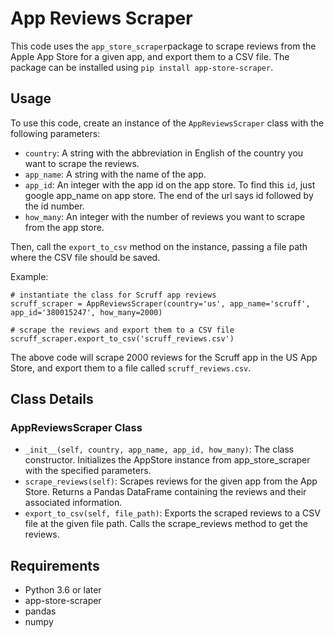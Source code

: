 # App Reviews Scraper
This code uses the `app_store_scraper`package to scrape reviews from the Apple App Store for a given app, and export them to a CSV file. The package can be installed using `pip install app-store-scraper`.

## Usage
To use this code, create an instance of the `AppReviewsScraper` class with the following parameters:

* `country`: A string with the abbreviation in English of the country you want to scrape the reviews.
* `app_name`: A string with the name of the app.
* `app_id`: An integer with the app id on the app store. To find this `id`, just google app_name on app store. The end of the url says id followed by the id number.
* `how_many`: An integer with the number of reviews you want to scrape from the app store.

Then, call the `export_to_csv` method on the instance, passing a file path where the CSV file should be saved.

Example:

```
# instantiate the class for Scruff app reviews
scruff_scraper = AppReviewsScraper(country='us', app_name='scruff', app_id='380015247', how_many=2000)

# scrape the reviews and export them to a CSV file
scruff_scraper.export_to_csv('scruff_reviews.csv')
```

The above code will scrape 2000 reviews for the Scruff app in the US App Store, and export them to a file called `scruff_reviews.csv`.

## Class Details
### AppReviewsScraper Class
* `_init__(self, country, app_name, app_id, how_many)`: The class constructor. Initializes the AppStore instance from app_store_scraper with the specified parameters.
* `scrape_reviews(self)`: Scrapes reviews for the given app from the App Store. Returns a Pandas DataFrame containing the reviews and their associated information.
* `export_to_csv(self, file_path)`: Exports the scraped reviews to a CSV file at the given file path. Calls the scrape_reviews method to get the reviews.

## Requirements
* Python 3.6 or later
* app-store-scraper
* pandas
* numpy
